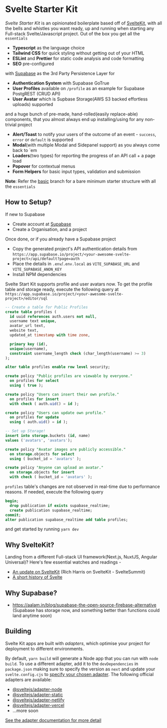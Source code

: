 # Svelte Starter Kit
_Svelte Starter Kit_ is an opinionated boilerplate based off of [SvelteKit](https://kit.svelte.dev/), with all the bells and whistles you want ready, up and running when starting any Full-stack Svelte/Javascript project. Out of the box you get all the `essentials`
- __Typescript__ as the language choice
- __Tailwind CSS__ for quick styling without getting out of your HTML
- __ESLint__ and __Prettier__ for static code analysis and code formatting
- __SEO__ pre-configured

with [Supabase](https://supabase.io/) as the 3rd Party Persistence Layer for
- __Authentication System__ with Supabase GoTrue
- __User Profiles__ available on `/profile` as an example for Supabase PostgREST (CRUD API)
- __User Avatar__ which is Supbase Storage(AWS S3 backed effortless uploads) supported

and a huge bunch of pre-made, hand-rolled(easily replace-able) components, that you almost always end up installing/using for any non-trivial project
- __Alert/Toast__ to notify your users of the outcome of an event - `success`, `error` or `default` is supported
- __Modal__(with multiple Modal and Sidepanel support) as you always come back to `em
- __Loaders__(two types) for reporting the progress of an API call + a page load
- __Popover__ for contextual menus
- __Form Helpers__ for basic input types, validation and submission


<!-- <img src="./static/svelte-starter-kit.png" title="Svelte Starter Kit" />
Boilerplate to quckly get up and running with Svelte + Supabase, with -->

__Note__: Refer the [basic](https://github.com/one-aalam/svelte-starter-kit/tree/basic) branch for a bare minimum starter structure with all the `essentials`

## How to Setup?
If new to Supabase
- Create account at [Supabase](https://app.supabase.io/)
- Create a Organisation, and a project

Once done, or if you already have a Supabase project
- Copy the generated project's API authentication details from `https://app.supabase.io/project/<your-awesome-svelte-project>/api/default?page=auth`
- Place the details in `.env`/`.env.local` as `VITE_SUPABASE_URL` and `VITE_SUPABASE_ANON_KEY`</li>
- Install NPM dependencies

Svelte Start Kit supports profile and user avatars now. To get the profile table and storage ready, execute the following query at `https://app.supabase.io/project/<your-awesome-svelte-project>/editor/sql`

```sql
-- Create a table for Public Profiles
create table profiles (
  id uuid references auth.users not null,
  username text unique,
  avatar_url text,
  website text,
  updated_at timestamp with time zone,

  primary key (id),
  unique(username),
  constraint username_length check (char_length(username) >= 3)
);

alter table profiles enable row level security;

create policy "Public profiles are viewable by everyone."
  on profiles for select
  using ( true );

create policy "Users can insert their own profile."
  on profiles for insert
  with check ( auth.uid() = id );

create policy "Users can update own profile."
  on profiles for update
  using ( auth.uid() = id );

-- Set up Storage!
insert into storage.buckets (id, name)
values ('avatars', 'avatars');

create policy "Avatar images are publicly accessible."
  on storage.objects for select
  using ( bucket_id = 'avatars' );

create policy "Anyone can upload an avatar."
  on storage.objects for insert
  with check ( bucket_id = 'avatars' );
```

`profiles` table's changes are not observed in real-time due to performance reasons. If needed, execute the following query
```sql
begin;
  drop publication if exists supabase_realtime;
  create publication supabase_realtime;
commit;
alter publication supabase_realtime add table profiles;
```


and get started by running `yarn dev`

## Why SvelteKit?

Landing from a different Full-stack UI framework(Next.js, NuxtJS, Angular Universal)? Here's few essential watches and readings -
- [An update on SvelteKit](https://www.youtube.com/watch?v=fnr9XWvjJHw&t=19101s) (Rich Harris on SvelteKit - SvelteSummit)
- [A short history of Svelte](https://dev.to/ajcwebdev/a-short-history-of-sveltekit-49lk)

## Why Supabase?
- https://aalam.in/blog/supabase-the-open-source-firebase-alternative (Supabase has storage now, and something better than functions could land anytime soon)

## Building

Svelte Kit apps are built with _adapters_, which optimise your project for deployment to different environments.

By default, `yarn build` will generate a Node app that you can run with `node build`. To use a different adapter, add it to the `devDependencies` in `package.json` making sure to specify the version as `next` and update your `svelte.config.cjs` to [specify your chosen adapter](https://kit.svelte.dev/docs#configuration-adapter). The following official adapters are available:

- [@sveltejs/adapter-node](https://github.com/sveltejs/kit/tree/master/packages/adapter-node)
- [@sveltejs/adapter-static](https://github.com/sveltejs/kit/tree/master/packages/adapter-static)
- [@sveltejs/adapter-netlify](https://github.com/sveltejs/kit/tree/master/packages/adapter-netlify)
- [@sveltejs/adapter-vercel](https://github.com/sveltejs/kit/tree/master/packages/adapter-vercel)
- ...more soon

[See the adapter documentation for more detail](https://kit.svelte.dev/docs#adapters)
